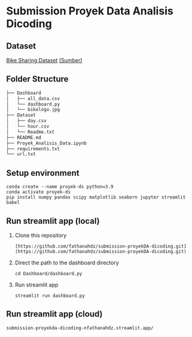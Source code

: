 # Submission Proyek Data Analisis Dicoding

## Dataset
[Bike Sharing Dataset](https://drive.google.com/file/d/1RaBmV6Q6FYWU4HWZs80Suqd7KQC34diQ/view?usp=sharing) [(Sumber)](https://www.kaggle.com/datasets/lakshmi25npathi/bike-sharing-dataset)

## Folder Structure
```bash
├── Dashboard
│   ├── all_data.csv
│   └── dashboard.py
│   └── bikelogo.jpg
├── Dataset
│   ├── day.csv
│   └── hour.csv
│   └── Readme.txt
├── README.md
├── Proyek_Analisis_Data.ipynb
├── requirements.txt
└── url.txt
```

## Setup environment
```
conda create --name proyek-ds python=3.9
conda activate proyek-ds
pip install numpy pandas scipy matplotlib seaborn jupyter streamlit babel
```

## Run streamlit app (local)
1. Clone this repository
   ```
   [https://github.com/fathanahdz/submission-proyekDA-dicoding.git](https://github.com/fathanahdz/submission-proyekDA-dicoding.git)
   ```
2. Direct the path to the dashboard directory
   ```
   cd Dashboard/dashboard.py
   ```
3. Run streamlit app
   ```
   streamlit run dashboard.py
   ```

## Run streamlit app (cloud)
```
submission-proyekda-dicoding-nfathanahdz.streamlit.app/
```
